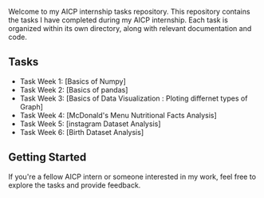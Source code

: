 Welcome to my AICP internship tasks repository. This repository contains the tasks I have completed during my AICP internship. Each task is organized within its own directory, along with relevant documentation and code.

## Tasks

- Task Week 1: [Basics of Numpy]
- Task Week 2: [Basics of pandas]
- Task Week 3: [Basics of Data Visualization : Ploting differnet types of Graph]
- Task Week 4: [McDonald's Menu Nutritional Facts Analysis]
- Task Week 5: [instagram Dataset Analysis]
- Task Week 6: [Birth Dataset Analysis]






## Getting Started

If you're a fellow AICP intern or someone interested in my work, feel free to explore the tasks and provide feedback.


